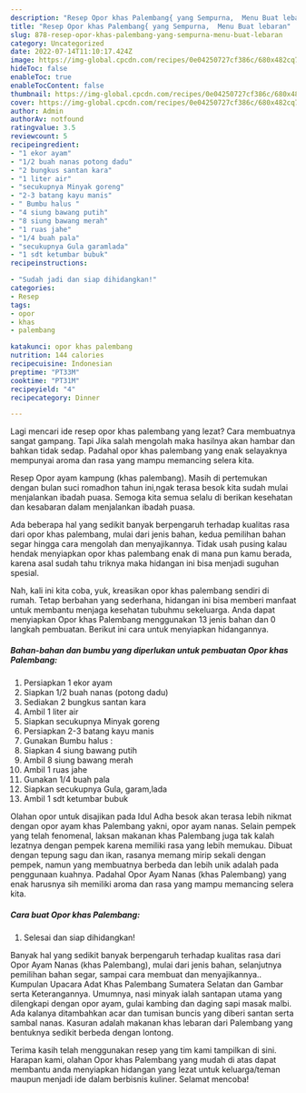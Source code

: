```yaml
---
description: "Resep Opor khas Palembang{ yang Sempurna,  Menu Buat lebaran"
title: "Resep Opor khas Palembang{ yang Sempurna,  Menu Buat lebaran"
slug: 878-resep-opor-khas-palembang-yang-sempurna-menu-buat-lebaran
category: Uncategorized
date: 2022-07-14T11:10:17.424Z
image: https://img-global.cpcdn.com/recipes/0e04250727cf386c/680x482cq70/opor-khas-palembang-foto-resep-utama.jpg
hideToc: false
enableToc: true
enableTocContent: false
thumbnail: https://img-global.cpcdn.com/recipes/0e04250727cf386c/680x482cq70/opor-khas-palembang-foto-resep-utama.jpg
cover: https://img-global.cpcdn.com/recipes/0e04250727cf386c/680x482cq70/opor-khas-palembang-foto-resep-utama.jpg
author: Admin
authorAv: notfound
ratingvalue: 3.5
reviewcount: 5
recipeingredient:
- "1 ekor ayam"
- "1/2 buah nanas potong dadu"
- "2 bungkus santan kara"
- "1 liter air"
- "secukupnya Minyak goreng"
- "2-3 batang kayu manis"
- " Bumbu halus "
- "4 siung bawang putih"
- "8 siung bawang merah"
- "1 ruas jahe"
- "1/4 buah pala"
- "secukupnya Gula garamlada"
- "1 sdt ketumbar bubuk"
recipeinstructions:

- "Sudah jadi dan siap dihidangkan!"
categories:
- Resep
tags:
- opor
- khas
- palembang

katakunci: opor khas palembang 
nutrition: 144 calories
recipecuisine: Indonesian
preptime: "PT33M"
cooktime: "PT31M"
recipeyield: "4"
recipecategory: Dinner

---
```



Lagi mencari ide resep opor khas palembang yang lezat? Cara membuatnya sangat gampang. Tapi Jika salah mengolah maka hasilnya akan hambar dan bahkan tidak sedap. Padahal opor khas palembang yang enak selayaknya mempunyai aroma dan rasa yang mampu memancing selera kita.


Resep Opor ayam kampung (khas palembang). Masih di pertemukan dengan bulan suci romadhon tahun ini,ngak terasa besok kita sudah mulai menjalankan ibadah puasa. Semoga kita semua selalu di berikan kesehatan dan kesabaran dalam menjalankan ibadah puasa.

Ada beberapa hal yang sedikit banyak berpengaruh terhadap kualitas rasa dari opor khas palembang, mulai dari jenis bahan, kedua pemilihan bahan segar hingga cara mengolah dan menyajikannya. Tidak usah pusing kalau hendak menyiapkan opor khas palembang enak di mana pun kamu berada, karena asal sudah tahu triknya maka hidangan ini bisa menjadi suguhan spesial.


Nah, kali ini kita coba, yuk, kreasikan opor khas palembang sendiri di rumah. Tetap berbahan yang sederhana, hidangan ini bisa memberi manfaat untuk membantu menjaga kesehatan tubuhmu sekeluarga. Anda dapat menyiapkan Opor khas Palembang menggunakan 13 jenis bahan dan 0 langkah pembuatan. Berikut ini cara untuk menyiapkan hidangannya.

<!--inarticleads1-->

##### Bahan-bahan dan bumbu yang diperlukan untuk pembuatan Opor khas Palembang:

1. Persiapkan 1 ekor ayam
1. Siapkan 1/2 buah nanas (potong dadu)
1. Sediakan 2 bungkus santan kara
1. Ambil 1 liter air
1. Siapkan secukupnya Minyak goreng
1. Persiapkan 2-3 batang kayu manis
1. Gunakan  Bumbu halus :
1. Siapkan 4 siung bawang putih
1. Ambil 8 siung bawang merah
1. Ambil 1 ruas jahe
1. Gunakan 1/4 buah pala
1. Siapkan secukupnya Gula, garam,lada
1. Ambil 1 sdt ketumbar bubuk


Olahan opor untuk disajikan pada Idul Adha besok akan terasa lebih nikmat dengan opor ayam khas Palembang yakni, opor ayam nanas. Selain pempek yang telah fenomenal, laksan makanan khas Palembang juga tak kalah lezatnya dengan pempek karena memiliki rasa yang lebih memukau. Dibuat dengan tepung sagu dan ikan, rasanya memang mirip sekali dengan pempek, namun yang membuatnya berbeda dan lebih unik adalah pada penggunaan kuahnya. Padahal Opor Ayam Nanas (khas Palembang) yang enak harusnya sih memiliki aroma dan rasa yang mampu memancing selera kita. 

<!--inarticleads2-->

##### Cara buat Opor khas Palembang:


1. Selesai dan siap dihidangkan!

Banyak hal yang sedikit banyak berpengaruh terhadap kualitas rasa dari Opor Ayam Nanas (khas Palembang), mulai dari jenis bahan, selanjutnya pemilihan bahan segar, sampai cara membuat dan menyajikannya.. Kumpulan Upacara Adat Khas Palembang Sumatera Selatan dan Gambar serta Keterangannya. Umumnya, nasi minyak ialah santapan utama yang dilengkapi dengan opor ayam, gulai kambing dan daging sapi masak malbi. Ada kalanya ditambahkan acar dan tumisan buncis yang diberi santan serta sambal nanas. Kasuran adalah makanan khas lebaran dari Palembang yang bentuknya sedikit berbeda dengan lontong. 

Terima kasih telah menggunakan resep yang tim kami tampilkan di sini. Harapan kami, olahan Opor khas Palembang yang mudah di atas dapat membantu anda menyiapkan hidangan yang lezat untuk keluarga/teman maupun menjadi ide dalam berbisnis kuliner. Selamat mencoba!
